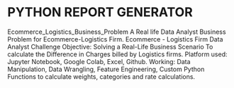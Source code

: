 # PYTHON REPORT GENERATOR
Ecommerce_Logistics_Business_Problem
A Real life Data Analyst Business Problem for Ecommerce-Logistics Firm.
Ecommerce - Logistics Firm Data Analyst Challenge
Objective: Solving a Real-Life Business Scenario To calculate the Difference in Charges billed by Logistics firms.
Platform used: Jupyter Notebook, Google Colab, Excel, Github.
Working: Data Manipulation, Data Wrangling, Feature Engineering, Custom Python Functions to calculate weights, categories and rate calculations.
